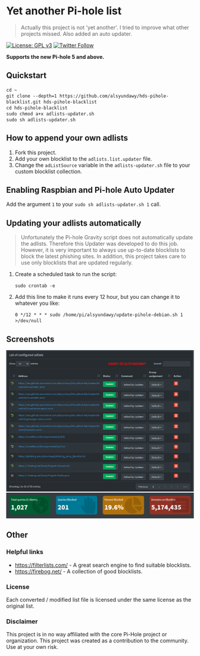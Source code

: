 # Yet another Pi-hole list

> Actually this project is not 'yet another'. I tried to improve what other projects missed. Also added an auto updater.

 [![License: GPL v3](https://img.shields.io/badge/License-GPLv3-blue.svg)](https://www.gnu.org/licenses/gpl-3.0) [![Twitter Follow](https://img.shields.io/twitter/follow/alsyundawy.svg?style=social&label=Follow)](https://twitter.com/intent/follow?screen_name=alsyundawy)

**Supports the new Pi-hole 5 and above.**

## Quickstart
```
cd ~
git clone --depth=1 https://github.com/alsyundawy/hds-pihole-blacklist.git hds-pihole-blacklist
cd hds-pihole-blacklist
sudo chmod a+x adlists-updater.sh
sudo sh adlists-updater.sh
```


## How to append your own adlists

1. Fork this project.
2. Add your own blocklist to the ``adlists.list.updater`` file.
3. Change the ``adListSource`` variable in the `adlists-updater.sh` file to your custom blocklist collection.


## Enabling Raspbian and Pi-hole Auto Updater

Add the argument `1` to your `sudo sh adlists-updater.sh 1` call. 

## Updating your adlists automatically

> Unfortunately the Pi-hole Gravity script does not automatically update the adlists. Therefore this Updater was developed to do this job. However, it is very important to always use up-to-date blocklists to block the latest phishing sites. In addition, this project takes care to use only blocklists that are updated regularly.


1. Create a scheduled task to run the script:

	```
	sudo crontab -e
	```

2. Add this line to make it runs every 12 hour, but you can change it to whatever you like:

	```
	0 */12 * * * sudo /home/pi/alsyundawy/update-pihole-debian.sh 1 >/dev/null
	```

## Screenshots
<img width="900" alt="grafik" src="https://raw.githubusercontent.com/alsyundawy/hds-pihole-blacklist/master/docs/1.png">

<img width="900" alt="grafik" src="https://raw.githubusercontent.com/alsyundawy/hds-pihole-blacklist/master/docs/2.png">


## Other

### Helpful links
* https://filterlists.com/ - A great search engine to find suitable blocklists.
* https://firebog.net/ - A collection of good blocklists.

### License
Each converted / modified list file is licensed under the same license as the original list.
### Disclaimer
This project is in no way affiliated with the core Pi-Hole project or organization. This project was created as a contribution to the community. Use at your own risk.
